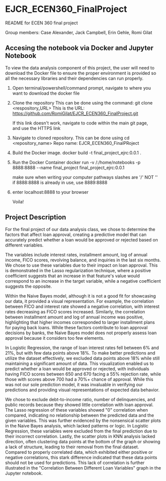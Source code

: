 # EJCR_ECEN360_FinalProject

README for ECEN 360 final project 

Group members: Case Alexander, Jack Campbell, Erin Gehle, Romi Gilat


## Accesing the notebook via Docker and Jupyter Notebook

To view the data analysis component of this project, the user will need to 
download the Docker file to ensure the proper environment is provided so 
all the necessary libraries and their dependencies can run properly.

1. Open terminal/powershell/command prompt, navigate to where you want to      download the docker file 

2. Clone the repository
   This can be done using the command: git clone <respository_URL>
   This is the URL:    
   https://github.com/RomiGilat/EJCR_ECEN360_FinalProject.git

   If this link doesn't work, navigate to code within the main git page,    
   and use the HTTPS link
   
4. Navigate to  cloned repository.
   This can be done using cd <repository_name>
   Repo name: EJCR_ECEN360_FinalPRoject

5. Build the Docker image.
   docker build -t final_project_ejrc:0.0.1 .

6. Run the Docker Container
   docker run -v <your computer pathway>/:/home/notebooks -p 8888:8888 --name final_project final_project_ejrc:0.0.1

   make sure when writing your computer pathways slashes are '/' NOT '\'
   if 8888:8888 is already in use, use 8889:8888

5. enter localhost:8888 to your browser

   Voila!


## Project Description

For the final project of our data analysis class, we chose to determine the 
factors that affect loan approval, creating a predictive model that can 
accurately predict whether a loan would be approved or rejected based on 
different variables.

The variables include interest rates, installment amount, log of annual 
income, FICO scores, revolving balance, and inquiries in the last six 
months. We chose to use these variables due to their impact on loan 
approval. This is demonstrated in the Lasso regularization technique, where 
a positive coefficient suggests that an increase in that feature's value 
would correspond to an increase in the target variable, while a negative 
coefficient suggests the opposite.

Within the Naive Bayes model, although it is not a good fit for showcasing 
our data, it provided a visual representation. For example, the correlation 
between FICO and interest rate showed a negative correlation, with interest 
rates decreasing as FICO scores increased. Similarly, the correlation 
between installment amount and log of annual income was positive, 
highlighting that higher incomes corresponded to larger installment plans 
for paying back loans. While these factors contribute to loan approval 
decisions by banks, the Naive Bayes model does not properly assess loan 
approval because it considers too few elements.

In Logistic Regression, the range of loan interest rates fell between 6% 
and 21%, but with few data points above 18%. To make better predictions and 
utilize the dataset effectively, we excluded data points above 18% while 
still maintaining a significant amount of data. This visualization enabled 
us to predict whether a loan would be approved or rejected, with 
individuals having FICO scores between 650 and 670 facing a 55% rejection 
rate, while those with scores above 700 had a 70%+ chance of approval. 
While this was not our sole prediction model, it was invaluable in 
verifying our predictions and providing visual representations of expected 
data behavior. 



We chose to exclude debt-to-income ratio, number of delinquencies, and 
public records because they showed little correlation with loan approval. 
The Lasso regression of these variables showed "0" correlation when 
compared, indicating no relationship between the predicted data and the 
given variables. This was further evidenced by the nonsensical scatter 
plots in the Naive Bayes analysis, which lacked patterns or logic. In 
Logistic Regression, these variables were excluded from the final 
prediction due to their incorrect correlation. Lastly, the scatter plots in 
KNN analysis lacked direction, often clustering data points at the bottom 
of the graph or showing a lack of structure, leading to their removal from 
the final dataset. Compared to properly correlated data, which exhibited
either positive or negative correlations, this stark difference indicated 
that these data points should not be used for predictions. This lack of correlation is further illustrated in the "Correlation Between 
Different Loan Variables" graph in the Jupyter notebook.
